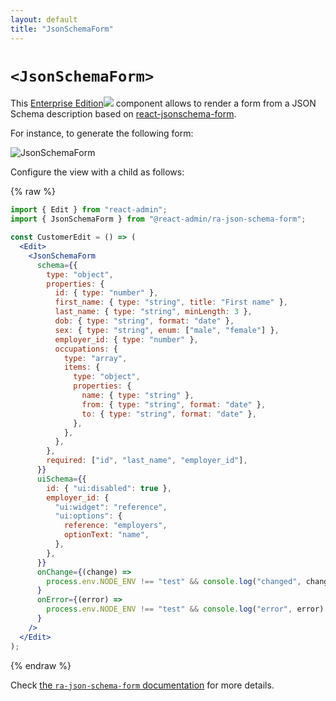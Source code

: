```yaml
---
layout: default
title: "JsonSchemaForm"
---
```


# `<JsonSchemaForm>`

This [Enterprise Edition](https://marmelab.com/ra-enterprise)<img class="icon" src="./img/premium.svg" /> component allows to render a form from a JSON Schema description based on [react-jsonschema-form](https://github.com/rjsf-team/react-jsonschema-form).

For instance, to generate the following form:

![JsonSchemaForm](https://marmelab.com/ra-enterprise/modules/assets/jsonschemaform.webp)

Configure the <Edit> view with a <JsonSchemaForm> child as follows:

{% raw %}
```jsx
import { Edit } from "react-admin";
import { JsonSchemaForm } from "@react-admin/ra-json-schema-form";

const CustomerEdit = () => (
  <Edit>
    <JsonSchemaForm
      schema={{
        type: "object",
        properties: {
          id: { type: "number" },
          first_name: { type: "string", title: "First name" },
          last_name: { type: "string", minLength: 3 },
          dob: { type: "string", format: "date" },
          sex: { type: "string", enum: ["male", "female"] },
          employer_id: { type: "number" },
          occupations: {
            type: "array",
            items: {
              type: "object",
              properties: {
                name: { type: "string" },
                from: { type: "string", format: "date" },
                to: { type: "string", format: "date" },
              },
            },
          },
        },
        required: ["id", "last_name", "employer_id"],
      }}
      uiSchema={{
        id: { "ui:disabled": true },
        employer_id: {
          "ui:widget": "reference",
          "ui:options": {
            reference: "employers",
            optionText: "name",
          },
        },
      }}
      onChange={(change) =>
        process.env.NODE_ENV !== "test" && console.log("changed", change)
      }
      onError={(error) =>
        process.env.NODE_ENV !== "test" && console.log("error", error)
      }
    />
  </Edit>
);
```
{% endraw %}

Check [the `ra-json-schema-form` documentation](https://marmelab.com/ra-enterprise/modules/ra-json-schema-form#installation) for more details.

